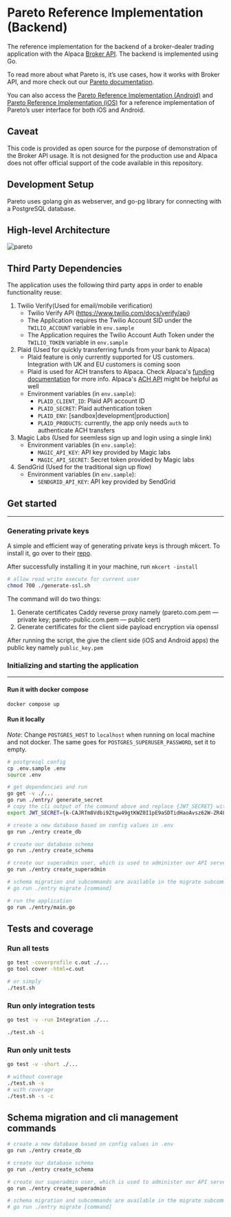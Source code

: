 # Pareto Reference Implementation (Backend)

The reference implementation for the backend of a broker-dealer trading application with the Alpaca [Broker API](https://alpaca.markets/docs/broker/). The backend is implemented using Go. 

To read more about what Pareto is, it’s use cases, how it works with Broker API, and more check out our [Pareto documentation](https://alpaca.markets/docs/broker/pareto/). 

You can also access the [Pareto Reference Implementation (Android)](https://github.com/alpacahq/pareto-android) and [Pareto Reference Implementation (iOS)](https://github.com/alpacahq/pareto-ios) for a reference implementation of Pareto’s user interface for both iOS and Android.

## Caveat

This code is provided as open source for the purpose of demonstration of the Broker API usage. It is not designed for the production use and Alpaca does not offer official support of the code available in this repository.

## Development Setup
Pareto uses golang gin as webserver, and go-pg library for connecting with a PostgreSQL database.

## High-level Architecture

![pareto](https://user-images.githubusercontent.com/22711718/139060730-a1628b12-cf45-4d6f-ad59-0a36b055b5c5.jpeg)


## Third Party Dependencies

The application uses the following third party apps in order to enable functionality reuse:
1. Twilio Verify(Used for email/mobile verification) 
    - Twilio Verify API (https://www.twilio.com/docs/verify/api)
    - The Application requires the Twilio Account SID under the `TWILIO_ACCOUNT` variable in `env.sample`
    - The Application requires the Twilio Account Auth Token under the `TWILIO_TOKEN` variable in `env.sample`
2. Plaid (Used for quickly transferring funds from your bank to Alpaca)
    - Plaid feature is only currently supported for US customers. Integration with UK and EU customers is coming soon
    - Plaid is used for ACH transfers to Alpaca. Check Alpaca's [funding documentation](https://alpaca.markets/docs/broker/integration/funding/) for more info. Alpaca's [ACH API](https://alpaca.markets/docs/broker/api-references/funding/ach/) might be helpful as well
    - Environment variables (in `env.sample`):
      - `PLAID_CLIENT_ID`: Plaid API account ID
      - `PLAID_SECRET`: Plaid authentication token
      - `PLAID_ENV`: [sandbox|development|production]
      - `PLAID_PRODUCTS`: currently, the app only needs `auth` to authenticate ACH transfers
3. Magic Labs (Used for seemless sign up and login using a single link)
    - Environment variables (in `env.sample`):
      - `MAGIC_API_KEY`: API key provided by Magic labs
      - `MAGIC_API_SECRET`: Secret token provided by Magic labs
4. SendGrid (Used for the traditional sign up flow)
    - Environment variables (in `env.sample`):
      - `SENDGRID_API_KEY`: API key provided by SendGrid

## Get started
----

### Generating private keys
A simple and efficient way of generating private keys is through mkcert. To install it, go over to their [repo](https://github.com/FiloSottile/mkcert#readme).

After successfully installing it in your machine, run `mkcert -install`

``` bash
# allow read write execute for current user
chmod 700 ./generate-ssl.sh
```

The command will do two things:
1. Generate certificates Caddy reverse proxy namely (pareto.com.pem — private key; pareto-public.com.pem — public cert)
2. Generate certificates for the client side payload encryption via openssl

After running the script, the give the client side (iOS and Android apps) the public key namely `public_key.pem`

### Initializing and starting the application
-----
#### Run it with docker compose
```
docker compose up
```

#### Run it locally

_Note_: Change `POSTGRES_HOST` to `localhost` when running on local machine and not docker. The same goes for `POSTGRES_SUPERUSER_PASSWORD`, set it to empty.

```bash
# postgresql config
cp .env.sample .env
source .env

# get dependencies and run
go get -v ./...
go run ./entry/ generate_secret
# copy the cli output of the command above and replace {JWT_SECRET} with it
export JWT_SECRET={k-CAJRTm8Vdbi9Ztgw49gtKWZ0I1pE9aSDTidHaoAvsz62W-ZR4LGxNuSM2Vl4P9L0VHsGXrsvzr-doiC-TgmZk4guExiP7EBStgv1Ynjr2bF1g1a7p2BuqcR0v8kBydXKG2oIM4sfQbYo1WRGxqXfzPEJB17s3tslvD1zJbWa74xaFumIVhZL9WXJAJLsX4LiHKwCe0v3Nfu0TYkdH4HS38OJUy7HxC9yMHHYWRujSk2-qT0oeUgPPPOBjU4nsg}

# create a new database based on config values in .env
go run ./entry create_db

# create our database schema
go run ./entry create_schema

# create our superadmin user, which is used to administer our API server
go run ./entry create_superadmin

# schema migration and subcommands are available in the migrate subcommand
# go run ./entry migrate [command]

# run the application
go run ./entry/main.go
```

## Tests and coverage

### Run all tests

```bash
go test -coverprofile c.out ./...
go tool cover -html=c.out

# or simply
./test.sh
```

### Run only integration tests

```bash
go test -v -run Integration ./...

./test.sh -i
```

### Run only unit tests

```bash
go test -v -short ./...

# without coverage
./test.sh -s
# with coverage
./test.sh -s -c
```

## Schema migration and cli management commands

```bash
# create a new database based on config values in .env
go run ./entry create_db

# create our database schema
go run ./entry create_schema

# create our superadmin user, which is used to administer our API server
go run ./entry create_superadmin

# schema migration and subcommands are available in the migrate subcommand
# go run ./entry migrate [command]
```
